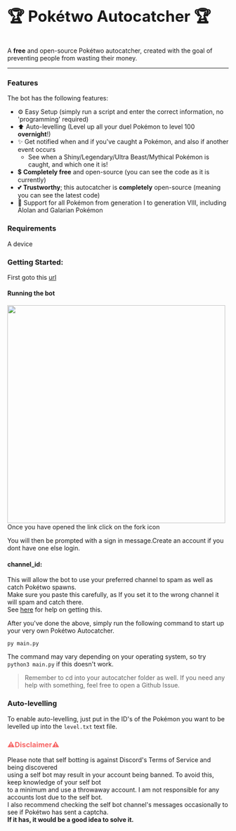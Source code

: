 <h3 style="font-size:35px;">🏆 Pokétwo Autocatcher 🏆</h3>
A <b>free</b> and open-source Pokétwo autocatcher, created with the goal of preventing people from wasting their money.

---

### Features
The bot has the following features:
- ⚙️ Easy Setup (simply run a script and enter the correct information, no 'programming' required)
- ⬆️ Auto-levelling (Level up all your duel Pokémon to level 100 **overnight**!)
- ✨ Get notified when and if you've caught a Pokémon, and also if another event occurs
    - See when a Shiny/Legendary/Ultra Beast/Mythical Pokémon is caught, and which one it is!
- 💲 **Completely free** and open-source (you can see the code as it is currently)
- 💕 **Trustworthy**; this autocatcher is **completely** open-source (meaning you can see the latest code)
- 📜 Support for all Pokémon from generation I to generation VIII, including Alolan and Galarian Pokémon

### Requirements
A device

### Getting Started:
First goto this [url](https://replit.com/@faizannoushad/Poketwo-Autocatcher)

#### <b>Running the bot</b>
<p><img src="https://i.imgur.com/cEpFWuF.png" width="496px height=" /></br>Once you have opened the link click on the fork icon</p>
You will then be prompted with a sign in message.Create an account if you dont have one else login.

#### <b>channel_id</b>:
This will allow the bot to use your preferred channel to spam as well as catch Pokétwo spawns. <br>
Make sure you paste this carefully, as If you set it to the wrong channel it will spam and catch there. <br>
See [here](https://www.youtube.com/watch?v=6dqYctHmazc) for help on getting this.

After you've done the above, simply run the following command to start up your very own Pokétwo Autocatcher.
```
py main.py
```
The command may vary depending on your operating system, so try `python3 main.py` if this doesn't work.

> Remember to cd into your autocatcher folder as well. If you need any help with something, feel free to open a Github Issue.

### Auto-levelling
To enable auto-levelling, just put in the ID's of the Pokémon you want to be levelled up into the `level.txt` text file.

<h3 style="color:#f76767;">⚠️<b>Disclaimer</b>⚠️</h3> 
Please note that self botting is against Discord's Terms of Service and being discovered <br> 
using a self bot may result in your account being banned. To avoid this, keep knowledge of your self bot <br> to a minimum and use a throwaway account. I am not responsible for any accounts lost due to the self bot. <br> I also recommend checking the self bot channel's messages occasionally to see if Pokétwo has sent a captcha. <br> <b>If it has, it would be a good idea to solve it.</b> <br>

